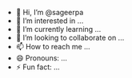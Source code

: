 - 👋 Hi, I’m @sageerpa
- 👀 I’m interested in ...
- 🌱 I’m currently learning ...
- 💞️ I’m looking to collaborate on ...
- 📫 How to reach me ...
- 😄 Pronouns: ...
- ⚡ Fun fact: ...

<!---
sageerpa/sageerpa is a ✨ special ✨ repository because its `README.md` (this file) appears on your GitHub profile.
You can click the Preview link to take a look at your changes.
--->
